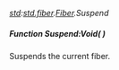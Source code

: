 _[std](../../modules/std/std-module.md):[std.fiber](../../modules/std/std-fiber.md).[Fiber](../../modules/std/std-fiber-fiber.md).Suspend_
##### Function Suspend:Void(  )
Suspends the current fiber.
